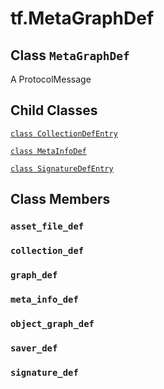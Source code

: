 <div itemscope itemtype="http://developers.google.com/ReferenceObject">
<meta itemprop="name" content="tf.MetaGraphDef" />
<meta itemprop="path" content="Stable" />
<meta itemprop="property" content="CollectionDefEntry"/>
<meta itemprop="property" content="MetaInfoDef"/>
<meta itemprop="property" content="SignatureDefEntry"/>
<meta itemprop="property" content="asset_file_def"/>
<meta itemprop="property" content="collection_def"/>
<meta itemprop="property" content="graph_def"/>
<meta itemprop="property" content="meta_info_def"/>
<meta itemprop="property" content="object_graph_def"/>
<meta itemprop="property" content="saver_def"/>
<meta itemprop="property" content="signature_def"/>
</div>

# tf.MetaGraphDef

## Class `MetaGraphDef`



A ProtocolMessage

## Child Classes
[`class CollectionDefEntry`](../tf/MetaGraphDef/CollectionDefEntry.md)

[`class MetaInfoDef`](../tf/MetaGraphDef/MetaInfoDef.md)

[`class SignatureDefEntry`](../tf/MetaGraphDef/SignatureDefEntry.md)

## Class Members

<h3 id="asset_file_def"><code>asset_file_def</code></h3>

<h3 id="collection_def"><code>collection_def</code></h3>

<h3 id="graph_def"><code>graph_def</code></h3>

<h3 id="meta_info_def"><code>meta_info_def</code></h3>

<h3 id="object_graph_def"><code>object_graph_def</code></h3>

<h3 id="saver_def"><code>saver_def</code></h3>

<h3 id="signature_def"><code>signature_def</code></h3>


